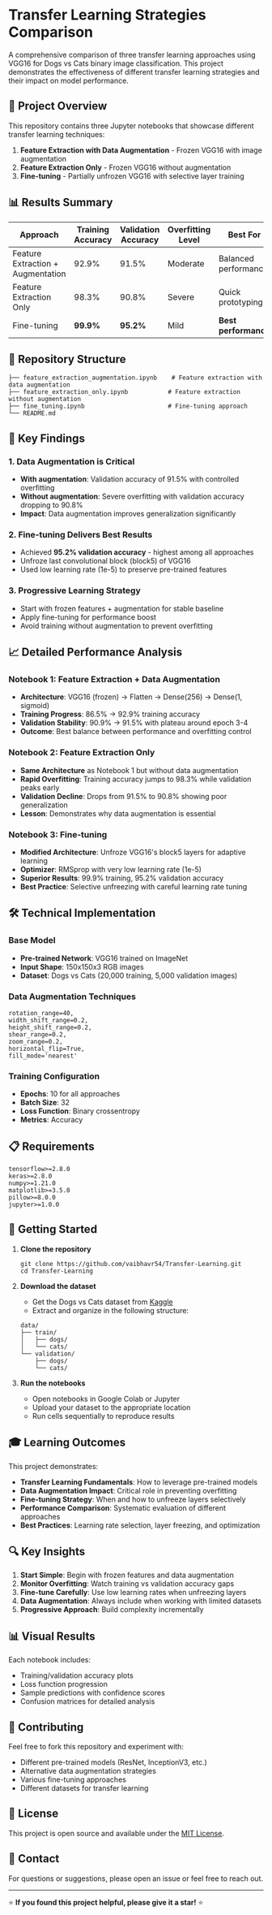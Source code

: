 # Transfer Learning Strategies Comparison

A comprehensive comparison of three transfer learning approaches using VGG16 for Dogs vs Cats binary image classification. This project demonstrates the effectiveness of different transfer learning strategies and their impact on model performance.

## 🎯 Project Overview

This repository contains three Jupyter notebooks that showcase different transfer learning techniques:

1. **Feature Extraction with Data Augmentation** - Frozen VGG16 with image augmentation
2. **Feature Extraction Only** - Frozen VGG16 without augmentation
3. **Fine-tuning** - Partially unfrozen VGG16 with selective layer training

## 📊 Results Summary

| Approach | Training Accuracy | Validation Accuracy | Overfitting Level | Best For |
|----------|------------------|-------------------|------------------|----------|
| Feature Extraction + Augmentation | 92.9% | 91.5% | Moderate | Balanced performance |
| Feature Extraction Only | 98.3% | 90.8% | Severe | Quick prototyping |
| Fine-tuning | **99.9%** | **95.2%** | Mild | **Best performance** |

## 📁 Repository Structure

```
├── feature_extraction_augmentation.ipynb    # Feature extraction with data augmentation
├── feature_extraction_only.ipynb           # Feature extraction without augmentation
├── fine_tuning.ipynb                       # Fine-tuning approach
└── README.md                                          
```

## 🚀 Key Findings

### 1. **Data Augmentation is Critical**
- **With augmentation**: Validation accuracy of 91.5% with controlled overfitting
- **Without augmentation**: Severe overfitting with validation accuracy dropping to 90.8%
- **Impact**: Data augmentation improves generalization significantly

### 2. **Fine-tuning Delivers Best Results**
- Achieved **95.2% validation accuracy** - highest among all approaches
- Unfroze last convolutional block (block5) of VGG16
- Used low learning rate (1e-5) to preserve pre-trained features

### 3. **Progressive Learning Strategy**
- Start with frozen features + augmentation for stable baseline
- Apply fine-tuning for performance boost
- Avoid training without augmentation to prevent overfitting

## 📈 Detailed Performance Analysis

### Notebook 1: Feature Extraction + Data Augmentation
- **Architecture**: VGG16 (frozen) → Flatten → Dense(256) → Dense(1, sigmoid)
- **Training Progress**: 86.5% → 92.9% training accuracy
- **Validation Stability**: 90.9% → 91.5% with plateau around epoch 3-4
- **Outcome**: Best balance between performance and overfitting control

### Notebook 2: Feature Extraction Only
- **Same Architecture** as Notebook 1 but without data augmentation
- **Rapid Overfitting**: Training accuracy jumps to 98.3% while validation peaks early
- **Validation Decline**: Drops from 91.5% to 90.8% showing poor generalization
- **Lesson**: Demonstrates why data augmentation is essential

### Notebook 3: Fine-tuning
- **Modified Architecture**: Unfroze VGG16's block5 layers for adaptive learning
- **Optimizer**: RMSprop with very low learning rate (1e-5)
- **Superior Results**: 99.9% training, 95.2% validation accuracy
- **Best Practice**: Selective unfreezing with careful learning rate tuning

## 🛠️ Technical Implementation

### Base Model
- **Pre-trained Network**: VGG16 trained on ImageNet
- **Input Shape**: 150x150x3 RGB images
- **Dataset**: Dogs vs Cats (20,000 training, 5,000 validation images)

### Data Augmentation Techniques
```
rotation_range=40,
width_shift_range=0.2,
height_shift_range=0.2,
shear_range=0.2,
zoom_range=0.2,
horizontal_flip=True,
fill_mode='nearest'
```

### Training Configuration
- **Epochs**: 10 for all approaches
- **Batch Size**: 32
- **Loss Function**: Binary crossentropy
- **Metrics**: Accuracy

## 📋 Requirements

```
tensorflow>=2.8.0
keras>=2.8.0
numpy>=1.21.0
matplotlib>=3.5.0
pillow>=8.0.0
jupyter>=1.0.0
```

## 🚀 Getting Started

1. **Clone the repository**
   ```
   git clone https://github.com/vaibhavr54/Transfer-Learning.git
   cd Transfer-Learning
   ```

2. **Download the dataset**
   - Get the Dogs vs Cats dataset from [Kaggle](https://www.kaggle.com/c/dogs-vs-cats/data)
   - Extract and organize in the following structure:
   ```
   data/
   ├── train/
   │   ├── dogs/
   │   └── cats/
   └── validation/
       ├── dogs/
       └── cats/
   ```

3. **Run the notebooks**
   - Open notebooks in Google Colab or Jupyter
   - Upload your dataset to the appropriate location
   - Run cells sequentially to reproduce results

## 🎓 Learning Outcomes

This project demonstrates:
- **Transfer Learning Fundamentals**: How to leverage pre-trained models
- **Data Augmentation Impact**: Critical role in preventing overfitting
- **Fine-tuning Strategy**: When and how to unfreeze layers selectively
- **Performance Comparison**: Systematic evaluation of different approaches
- **Best Practices**: Learning rate selection, layer freezing, and optimization

## 🔍 Key Insights

1. **Start Simple**: Begin with frozen features and data augmentation
2. **Monitor Overfitting**: Watch training vs validation accuracy gaps
3. **Fine-tune Carefully**: Use low learning rates when unfreezing layers
4. **Data Augmentation**: Always include when working with limited datasets
5. **Progressive Approach**: Build complexity incrementally

## 📊 Visual Results

Each notebook includes:
- Training/validation accuracy plots
- Loss function progression
- Sample predictions with confidence scores
- Confusion matrices for detailed analysis

## 🤝 Contributing

Feel free to fork this repository and experiment with:
- Different pre-trained models (ResNet, InceptionV3, etc.)
- Alternative data augmentation strategies
- Various fine-tuning approaches
- Different datasets for transfer learning

## 📄 License

This project is open source and available under the [MIT License](LICENSE).

## 📧 Contact

For questions or suggestions, please open an issue or feel free to reach out.

---

⭐ **If you found this project helpful, please give it a star!** ⭐
